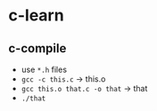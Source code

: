 # c-learn

## c-compile

- use `*.h` files
- `gcc -c this.c` -> this.o
- `gcc this.o that.c -o that` -> that
- `./that`
